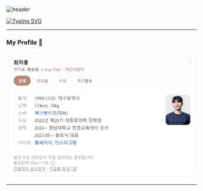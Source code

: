 ![header](https://capsule-render.vercel.app/api?type=waving&color=38d7ff&text=Small%20Dot%20Big%20Wave%20&animation=twinkling&fontSize=45&fontAlignY=40&fontAlign=30&height=200&fontColor=ffffff)

[![Typing SVG](https://readme-typing-svg.demolab.com?font=Alkatra&weight=500&size=45&duration=4000&pause=3&color=6994CDEE&center=false&vCenter=false&multiline=true&repeat=true&width=1000&height=100&lines=Welcome+to+Jiung's+GitHub!👋)](https://git.io/typing-svg)

---

### My Profile 📄
[![Naver Profile](profile1.jpg)](https://search.naver.com/search.naver?where=nexearch&sm=tab_etc&mra=bjky&pkid=1&os=35991879&qvt=0&query=%EC%B5%9C%EC%A7%80%EC%9B%85)


---

